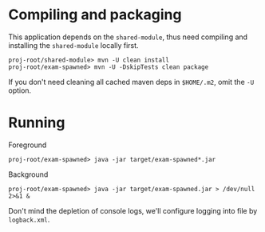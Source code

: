 # Compiling and packaging
This application depends on the `shared-module`, thus need compiling and installing the `shared-module` locally first.
```
proj-root/shared-module> mvn -U clean install 
proj-root/exam-spawned> mvn -U -DskipTests clean package 
```

If you don't need cleaning all cached maven deps in `$HOME/.m2`, omit the `-U` option.

# Running
Foreground
```
proj-root/exam-spawned> java -jar target/exam-spawned*.jar  
```

Background
```
proj-root/exam-spawned> java -jar target/exam-spawned.jar > /dev/null 2>&1 &  
```
Don't mind the depletion of console logs, we'll configure logging into file by `logback.xml`.
